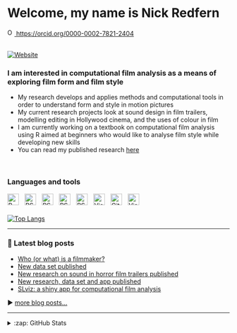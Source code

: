 # Welcome, my name is Nick Redfern

<!--![STFT_banner](https://computationalfilmanalysis.files.wordpress.com/2020/07/blog.png){height=60%}-->

<a href="https://orcid.org/0000-0002-7821-2404">
<img alt="ORCID logo" src="https://info.orcid.org/wp-content/uploads/2019/11/orcid_16x16.png" width="16" height="16" />
https://orcid.org/0000-0002-7821-2404</a>

</br>
</br>

[![Website](https://img.shields.io/website?label=computationalfilmanalysis.wordpress.com&style=for-the-badge&url=https%3A%2F%2Fcodestackr.com)](computationalfilmanalysis.wordpress.com)

### I am interested in computational film analysis as a means of exploring film form and film style

- My research develops and applies methods and computational tools in order to understand form and style in motion pictures
- My current research projects look at sound design in film trailers, modelling editing in Hollywood cinema, and the uses of colour in film
- I am currently working on a textbook on computational film analysis using R aimed at beginners who would like to analyse film style while developing new skills
- You can read my published research [here](https://independent.academia.edu/NickRedfern)

</br>

### Languages and tools

<img align="left" alt="R" width="26px" src="https://cdn.jsdelivr.net/gh/devicons/devicon/icons/r/r-original.svg" style="padding-right:10px;" />
<img align="left" alt="RStudio" width="26px" src="https://cdn.jsdelivr.net/gh/devicons/devicon/icons/python/python-original.svg" style="padding-right:10px;" />
<img align="left" alt="RStudio" width="26px" src="https://cdn.jsdelivr.net/gh/devicons/devicon/icons/julia/julia-original.svg" style="padding-right:10px;" />
<img align="left" alt="RStudio" width="26px" src="https://cdn.jsdelivr.net/gh/devicons/devicon/icons/rstudio/rstudio-original.svg" style="padding-right:10px;" />
<img align="left" alt="RStudio" width="26px" src="https://cdn.jsdelivr.net/gh/devicons/devicon/icons/jupyter/jupyter-original-wordmark.svg" style="padding-right:10px;" />
<img align="left" alt="Visual Studio Code" width="26px" src="https://cdn.jsdelivr.net/gh/devicons/devicon/icons/vscode/vscode-original.svg" style="padding-right:10px;" />
<img align="left" alt="GitHub" width="26px" src="https://cdn.jsdelivr.net/gh/devicons/devicon/icons/github/github-original.svg" style="padding-right:10px;" />
<img align="left" alt="Visual Studio Code" width="26px"  src="https://cdn.jsdelivr.net/gh/devicons/devicon/icons/markdown/markdown-original.svg" style="padding-right:10px;" />

</br>
</br>

[![Top Langs](https://github-readme-stats.vercel.app/api/top-langs/?username=DrNickRedfern&layout=compact)](https://github.com/anuraghazra/github-readme-stats)

---

### :scroll: Latest blog posts
<!-- BLOG-POST-LIST:START -->
- [Who &lpar;or what&rpar; is a filmmaker?](https://computationalfilmanalysis.wordpress.com/2022/01/11/who-or-what-is-a-filmmaker/)
- [New data set published](https://computationalfilmanalysis.wordpress.com/2021/11/14/new-data-set-published/)
- [New research on sound in horror film trailers published](https://computationalfilmanalysis.wordpress.com/2021/11/01/new-research-on-sound-in-horror-film-trailers-published/)
- [New research, data set and app published](https://computationalfilmanalysis.wordpress.com/2021/09/09/trailers-colour-published/)
- [SLviz: a shiny app for computational film analysis](https://computationalfilmanalysis.wordpress.com/2021/04/26/slviz/)
<!-- BLOG-POST-LIST:END -->

:arrow_forward: [more blog posts...](https://computationalfilmanalysis.wordpress.com/blog/)

---

<details>
  <summary>:zap: GitHub Stats</summary>

  <img align="left" alt="DrNickRedfern's GitHub Stats" src="https://github-readme-stats.vercel.app/api?username=DrNickRedfern&show_icons=true&hide_border=false&title_color=ff652f&icon_color=FFE400&bg_color=09131B&text_color=ffffff&border_color=0c1a25" />

</details>

<!--
![](https://komarev.com/ghpvc/?username=DrNickRedfern&color=green)
-->

